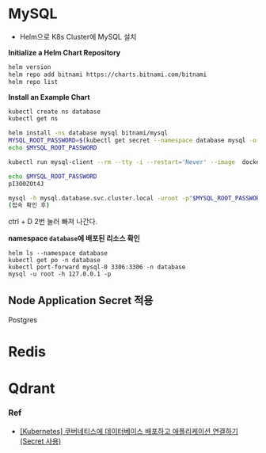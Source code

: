 # MySQL
- Helm으로 K8s Cluster에 MySQL 설치

**Initialize a Helm Chart Repository**
```bash
helm version
helm repo add bitnami https://charts.bitnami.com/bitnami
helm repo list
```

**Install an Example Chart**

```bash
kubectl create ns database
kubectl get ns

helm install -ns database mysql bitnami/mysql
MYSQL_ROOT_PASSWORD=$(kubectl get secret --namespace database mysql -o jsonpath="{.data.mysql-root-password}" | base64 -d)
echo $MYSQL_ROOT_PASSWORD

kubectl run mysql-client --rm --tty -i --restart='Never' --image  docker.io/bitnami/mysql:8.0.36-debian-11-r0 --namespace database --env MYSQL_ROOT_PASSWORD=$MYSQL_ROOT_PASSWORD --command -- bash

echo $MYSQL_ROOT_PASSWORD
pI3O0ZOt4J

mysql -h mysql.database.svc.cluster.local -uroot -p"$MYSQL_ROOT_PASSWORD"
(접속 확인 후)
```

ctrl + D 2번 눌러 빠져 나간다.

**namespace `database`에 배포된 리소스 확인**

```
helm ls --namespace database
kubectl get po -n database
kubectl port-forward mysql-0 3306:3306 -n database
mysql -u root -h 127.0.0.1 -p

```

## Node Application Secret 적용


Postgres


# Redis

# Qdrant






### Ref
- [[Kubernetes] 쿠버네티스에 데이터베이스 배포하고 애플리케이션 연결하기(Secret 사용)](https://dev-scratch.tistory.com/179)